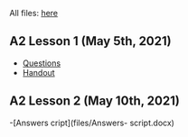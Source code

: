 All files: [here](/directory.html)

## A2 Lesson 1 (May 5th, 2021)

- [Questions](/files/Lesson1-Slides.pdf)
- [Handout](/files/Lesson1-Handout.pdf)
## A2 Lesson 2 (May 10th, 2021)
-[Answers cript](files/Answers- script.docx)
